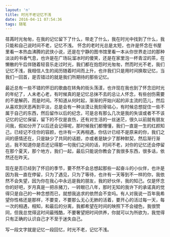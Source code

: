 ```yaml
---
layout: 'n'
title: 时光不老记忆不浅
date: 2016-04-11 07:54:36
tags: 随笔
---
```

荏苒时光匆匆，在我的记忆留下了什么，带走了什么，我在时光中找到了什么，我只能和自己说时间不老，记忆不浅。
怀念的老时光总是太短，也许是怀念在书屋里看一本热血沸腾的武侠小说，还是在宁静的图书馆里看一本从你世界走过的那种淡淡的书香气息，也许是在广场玩溜冰时的傻笑，还是在家里泡一杯青涩的茶，在懒散的午后伴随着轻音乐走过时光，我们都在抱怨时光匆匆，然而时光不老，我们记忆不浅，我相信人生的阅历随着时间而上升，也许我们只是用时间换取记忆，当我们一回首，是否错过的就是我们所期待的那些记忆。
<!--more-->
最近总有一些不错的怀旧的歌曲在转角的街头荡漾，也许现在我也到了怀念旧时光的年纪了，人未老心老，有时候真的是记忆总抹不去的总让人怀念，有些创伤需要的不是解药，而是时间。不知道从何时起，渐渐的开始兴起的非主流的范儿，然后从喜欢到厌恶再到平淡，总是会有一种淡漠让我刻骨铭心，有时候总想捉住一些不属于自己的东西，然后留作以后的纪念，可是总有那么几次是我的失误或者不不该记忆的记忆保留，留下的不仅是哀伤，还有对生活的一丝迷茫，很久以前就有朋友问我，假如分开了以后还会记得呢，那时候我们都懵懂，我们一直是一生的红颜知己，已经记不住你的容颜，也许有一天再相遇，你估计已经不是原来的你，我们之间的感情还在，只是缺少了共同的话题，亦或者是缺少了那种默契，然后渐行渐远，我不知道你是否还记得那一句我们之间的话，时间不老，对你的记忆还会停留在那个夏天，那个地方，我们一起，最后只能说你教会了我很多东西，很多话，依然还在昨天。

现在是否已经到了怀旧的季节，要不然不会总想起那些一起奋斗的小伙伴，也许是因为我一直在停留，只为了遇见，只为了等待，也许有一天等到不一样的你，我依然不会失望，因为你在我心中永远是我的朋友，我的好伙伴，我的知己。仅是怀念你的好吧，岁月真是一把杀猪刀，一转眼已八年，那时无知的我许下的承诺真的觉得只是自己的一种念想而已，就想我追求的依然会不变吗。有人对我说一百年我希望你性格还是那样，不要变，不要那么无心无肺的活着，要开心的活过每一天，每一次的相遇，相知，和最后的分离，我都希望在时间的映照下不会褪色，我很赞同，但我总觉得这时间最残酷，不要奢望把时间供养，你就可以为所欲为，我觉得只有正确的认识自己才不至于迷失自己。

写一段文字就是记忆一段回忆，时光不老，记忆不浅。
